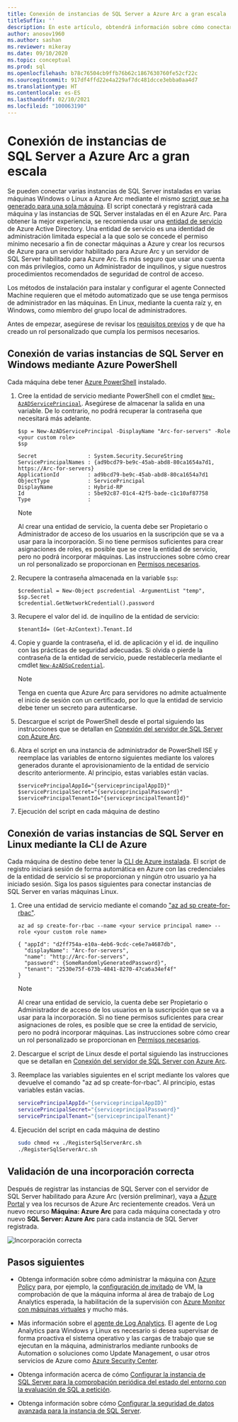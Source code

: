 ```yaml
---
title: Conexión de instancias de SQL Server a Azure Arc a gran escala
titleSuffix: ''
description: En este artículo, obtendrá información sobre cómo conectar instancias de SQL Server como servidores de SQL habilitados para Azure Arc (versión preliminar) mediante una entidad de servicio.
author: anosov1960
ms.author: sashan
ms.reviewer: mikeray
ms.date: 09/10/2020
ms.topic: conceptual
ms.prod: sql
ms.openlocfilehash: b78c76504cb9ffb76b62c1867630760fe52cf22c
ms.sourcegitcommit: 917df4ffd22e4a229af7dc481dcce3ebba0aa4d7
ms.translationtype: HT
ms.contentlocale: es-ES
ms.lasthandoff: 02/10/2021
ms.locfileid: "100063190"
---
```

# <a name="connect-sql-server-instances-to-azure-arc-at-scale"></a>Conexión de instancias de SQL Server a Azure Arc a gran escala

Se pueden conectar varias instancias de SQL Server instaladas en varias máquinas Windows o Linux a Azure Arc mediante el mismo [script que se ha generado para una sola máquina](connect.md). El script conectará y registrará cada máquina y las instancias de SQL Server instaladas en él en Azure Arc. Para obtener la mejor experiencia, se recomienda usar una [entidad de servicio](/azure/active-directory/develop/app-objects-and-service-principals) de Azure Active Directory. Una entidad de servicio es una identidad de administración limitada especial a la que solo se concede el permiso mínimo necesario a fin de conectar máquinas a Azure y crear los recursos de Azure para un servidor habilitado para Azure Arc y un servidor de SQL Server habilitado para Azure Arc. Es más seguro que usar una cuenta con más privilegios, como un Administrador de inquilinos, y sigue nuestros procedimientos recomendados de seguridad de control de acceso.  

Los métodos de instalación para instalar y configurar el agente Connected Machine requieren que el método automatizado que se use tenga permisos de administrador en las máquinas. En Linux, mediante la cuenta raíz y, en Windows, como miembro del grupo local de administradores.

Antes de empezar, asegúrese de revisar los [requisitos previos](overview.md#prerequisites) y de que ha creado un rol personalizado que cumpla los permisos necesarios.

## <a name="connecting-multiple-sql-server-instances-on-windows-using-azure-powershell"></a>Conexión de varias instancias de SQL Server en Windows mediante Azure PowerShell

Cada máquina debe tener [Azure PowerShell](/powershell/azure/install-az-ps) instalado.

1. Cree la entidad de servicio mediante PowerShell con el cmdlet [`New-AzADServicePrincipal`](/powershell/module/az.resources/new-azadserviceprincipal). Asegúrese de almacenar la salida en una variable. De lo contrario, no podrá recuperar la contraseña que necesitará más adelante.

    ```azurepowershell-interactive
    $sp = New-AzADServicePrincipal -DisplayName "Arc-for-servers" -Role <your custom role>
    $sp
    ```

    ```output
    Secret                : System.Security.SecureString
    ServicePrincipalNames : {ad9bcd79-be9c-45ab-abd8-80ca1654a7d1, https://Arc-for-servers}
    ApplicationId         : ad9bcd79-be9c-45ab-abd8-80ca1654a7d1
    ObjectType            : ServicePrincipal
    DisplayName           : Hybrid-RP
    Id                    : 5be92c87-01c4-42f5-bade-c1c10af87758
    Type                  :
    ```

   > [!NOTE]
   > Al crear una entidad de servicio, la cuenta debe ser Propietario o Administrador de acceso de los usuarios en la suscripción que se va a usar para la incorporación. Si no tiene permisos suficientes para crear asignaciones de roles, es posible que se cree la entidad de servicio, pero no podrá incorporar máquinas. Las instrucciones sobre cómo crear un rol personalizado se proporcionan en [Permisos necesarios](overview.md#required-permissions).

2. Recupere la contraseña almacenada en la variable `$sp`:

   ```azurepowershell-interactive
   $credential = New-Object pscredential -ArgumentList "temp", $sp.Secret
   $credential.GetNetworkCredential().password
   ```
3. Recupere el valor del id. de inquilino de la entidad de servicio:
 
   ```azurepowershell-interactive
   $tenantId= (Get-AzContext).Tenant.Id
   ```
4. Copie y guarde la contraseña, el id. de aplicación y el id. de inquilino con las prácticas de seguridad adecuadas. Si olvida o pierde la contraseña de la entidad de servicio, puede restablecerla mediante el cmdlet [`New-AzADSpCredential`](/powershell/module/azurerm.resources/new-azurermadspcredential).

   > [!NOTE]
   > Tenga en cuenta que Azure Arc para servidores no admite actualmente el inicio de sesión con un certificado, por lo que la entidad de servicio debe tener un secreto para autenticarse.

5. Descargue el script de PowerShell desde el portal siguiendo las instrucciones que se detallan en [Conexión del servidor de SQL Server con Azure Arc](connect.md).

6. Abra el script en una instancia de administrador de PowerShell ISE y reemplace las variables de entorno siguientes mediante los valores generados durante el aprovisionamiento de la entidad de servicio descrito anteriormente. Al principio, estas variables están vacías.

   ```azurepowershell-interactive
   $servicePrincipalAppId="{serviceprincipalAppID}"
   $servicePrincipalSecret="{serviceprincipalPassword}"
   $servicePrincipalTenantId="{serviceprincipalTenantId}"
   ```

7. Ejecución del script en cada máquina de destino

## <a name="connecting-multiple-sql-server-instances-on-linux-using-azure-cli"></a>Conexión de varias instancias de SQL Server en Linux mediante la CLI de Azure

Cada máquina de destino debe tener la [CLI de Azure instalada](/cli/azure/install-azure-cli). El script de registro iniciará sesión de forma automática en Azure con las credenciales de la entidad de servicio si se proporcionan y ningún otro usuario ya ha iniciado sesión. Siga los pasos siguientes para conectar instancias de SQL Server en varias máquinas Linux.

1. Cree una entidad de servicio mediante el comando ["az ad sp create-for-rbac"](/cli/azure/ad/sp#az_ad_sp_create_for_rbac).

   ```azurecli-interactive
   az ad sp create-for-rbac --name <your service principal name> --role <your custom role name>
   ```

   ```output
   { "appId": "d2ff754a-e10a-4eb6-9cdc-ce6e7a4687db",
     "displayName": "Arc-for-servers",
     "name": "http://Arc-for-servers",
     "password": {SomeRandomlyGeneratedPassword}",
     "tenant": "2530e75f-673b-4841-8270-47ca6a34ef4f"
   }
   ```

   > [!NOTE]
   > Al crear una entidad de servicio, la cuenta debe ser Propietario o Administrador de acceso de los usuarios en la suscripción que se va a usar para la incorporación. Si no tiene permisos suficientes para crear asignaciones de roles, es posible que se cree la entidad de servicio, pero no podrá incorporar máquinas. Las instrucciones sobre cómo crear un rol personalizado se proporcionan en [Permisos necesarios](overview.md#required-permissions).

2. Descargue el script de Linux desde el portal siguiendo las instrucciones que se detallan en [Conexión del servidor de SQL Server con Azure Arc](connect.md).

3. Reemplace las variables siguientes en el script mediante los valores que devuelve el comando "az ad sp create-for-rbac". Al principio, estas variables están vacías.

   ```bash
   servicePrincipalAppId="{serviceprincipalAppID}"
   servicePrincipalSecret="{serviceprincipalPassword}"
   servicePrincipalTenant="{serviceprincipalTenant}"
   ```

3. Ejecución del script en cada máquina de destino
 
   ```bash
   sudo chmod +x ./RegisterSqlServerArc.sh
   ./RegisterSqlServerArc.sh
   ```

## <a name="validate-successful-onboarding"></a>Validación de una incorporación correcta

Después de registrar las instancias de SQL Server con el servidor de SQL Server habilitado para Azure Arc (versión preliminar), vaya a [Azure Portal](https://aka.ms/azureportal) y vea los recursos de Azure Arc recientemente creados. Verá un nuevo recurso __Máquina: Azure Arc__ para cada máquina conectada y otro nuevo __SQL Server: Azure Arc__ para cada instancia de SQL Server registrada. 

![Incorporación correcta](./media/join-at-scale/successful-onboard.png)

## <a name="next-steps"></a>Pasos siguientes

- Obtenga información sobre cómo administrar la máquina con [Azure Policy](/azure/governance/policy/overview) para, por ejemplo, la [configuración de invitado](/azure/governance/policy/concepts/guest-configuration) de VM, la comprobación de que la máquina informa al área de trabajo de Log Analytics esperada, la habilitación de la supervisión con [Azure Monitor con máquinas virtuales](/azure/azure-monitor/insights/vminsights-enable-policy) y mucho más.

- Más información sobre el [agente de Log Analytics](/azure/azure-monitor/platform/log-analytics-agent). El agente de Log Analytics para Windows y Linux es necesario si desea supervisar de forma proactiva el sistema operativo y las cargas de trabajo que se ejecutan en la máquina, administrarlos mediante runbooks de Automation o soluciones como Update Management, o usar otros servicios de Azure como [Azure Security Center](/azure/security-center/security-center-intro).

- Obtenga información acerca de cómo [Configurar la instancia de SQL Server para la comprobación periódica del estado del entorno con la evaluación de SQL a petición](assess.md).

- Obtenga información sobre cómo [Configurar la seguridad de datos avanzada para la instancia de SQL Server](configure-advanced-data-security.md).